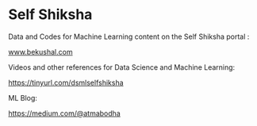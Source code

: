 # Self Shiksha

Data and Codes for Machine Learning content on the Self Shiksha portal :

www.bekushal.com


Videos and other references for Data Science and Machine Learning:

https://tinyurl.com/dsmlselfshiksha


ML Blog:

https://medium.com/@atmabodha
